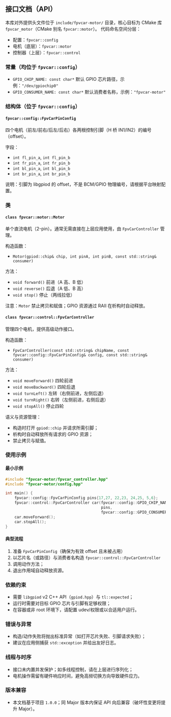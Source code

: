 ## 接口文档（API）

本库对外提供头文件位于 `include/fpvcar-motor/` 目录，核心目标为 CMake 库 `fpvcar_motor`（CMake 别名 `fpvcar::motor`）。
代码命名空间分层：
- 配置：`fpvcar::config`
- 电机（底层）：`fpvcar::motor`
- 控制器（上层）：`fpvcar::control`

### 常量（均位于 `fpvcar::config`）
- `GPIO_CHIP_NAME: const char*` 默认 GPIO 芯片路径，示例：`"/dev/gpiochip0"`
- `GPIO_CONSUMER_NAME: const char*` 默认消费者名称，示例：`"fpvcar-motor"`

### 结构体（位于 `fpvcar::config`）
#### `fpvcar::config::FpvCarPinConfig`
四个电机（前左/前右/后左/后右）各两根控制引脚（H 桥 IN1/IN2）的编号（offset）。

字段：
- `int fl_pin_a`, `int fl_pin_b`
- `int fr_pin_a`, `int fr_pin_b`
- `int bl_pin_a`, `int bl_pin_b`
- `int br_pin_a`, `int br_pin_b`

说明：引脚为 libgpiod 的 offset，不是 BCM/GPIO 物理编号，请根据平台映射配置。

### 类
#### `class fpvcar::motor::Motor`
单个直流电机（2-pin）。通常无需直接在上层应用使用，由 `FpvCarController` 管理。

构造函数：
- `Motor(gpiod::chip& chip, int pinA, int pinB, const std::string& consumer)`

方法：
- `void forward()` 前进（A 高、B 低）
- `void reverse()` 后退（A 低、B 高）
- `void stop()` 停止（两线拉低）

注意：`Motor` 禁止拷贝和赋值；GPIO 资源通过 RAII 在析构时自动释放。

#### `class fpvcar::control::FpvCarController`
管理四个电机，提供高级动作接口。

构造函数：
- `FpvCarController(const std::string& chipName, const fpvcar::config::FpvCarPinConfig& config, const std::string& consumer)`

方法：
- `void moveForward()` 四轮前进
- `void moveBackward()` 四轮后退
- `void turnLeft()` 左转（右侧前进，左侧后退）
- `void turnRight()` 右转（左侧前进，右侧后退）
- `void stopAll()` 停止四轮

语义与资源管理：
- 构造时打开 `gpiod::chip` 并请求所需引脚；
- 析构时自动释放所有请求的 GPIO 资源；
- 禁止拷贝与赋值。

### 使用示例
#### 最小示例
```cpp
#include "fpvcar-motor/fpvcar_controller.hpp"
#include "fpvcar-motor/config.hpp"

int main() {
    fpvcar::config::FpvCarPinConfig pins{17,27, 22,23, 24,25, 5,6};
    fpvcar::control::FpvCarController car(fpvcar::config::GPIO_CHIP_NAME,
                                          pins,
                                          fpvcar::config::GPIO_CONSUMER_NAME);
    car.moveForward();
    car.stopAll();
}
```

#### 典型流程
1) 准备 `FpvCarPinConfig`（确保为有效 offset 且未被占用）
2) 以芯片名（或路径）与消费者名构造 `fpvcar::control::FpvCarController`
3) 调用动作方法；
4) 退出作用域自动释放资源。

### 依赖约束
- 需要 `libgpiod` v2 C++ API（`gpiod.hpp`）与 `tl::expected`；
- 运行时需要对目标 GPIO 芯片与引脚有足够权限；
- 在容器或非 root 环境下，请配置 udev/权限或以合适用户运行。

### 错误与异常
- 构造/动作失败将抛出标准异常（如打开芯片失败、引脚请求失败）；
- 建议在应用侧捕获 `std::exception` 并给出友好日志。

### 线程与时序
- 接口未内置并发保护；如多线程控制，请在上层进行序列化；
- 电机操作需留有硬件响应时间，避免高频切换方向导致硬件应力。

### 版本兼容
- 本文档基于项目 `1.0.0`；同 Major 版本内保证 API 向后兼容（破坏性变更将提升 Major）。


